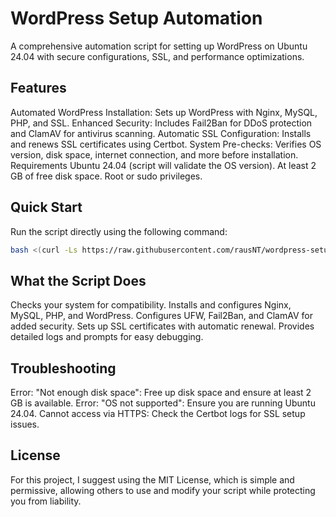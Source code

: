 # WordPress Setup Automation

A comprehensive automation script for setting up WordPress on Ubuntu 24.04 with secure configurations, SSL, and performance optimizations.

## Features
Automated WordPress Installation: Sets up WordPress with Nginx, MySQL, PHP, and SSL.
Enhanced Security: Includes Fail2Ban for DDoS protection and ClamAV for antivirus scanning.
Automatic SSL Configuration: Installs and renews SSL certificates using Certbot.
System Pre-checks: Verifies OS version, disk space, internet connection, and more before installation.
Requirements
Ubuntu 24.04 (script will validate the OS version).
At least 2 GB of free disk space.
Root or sudo privileges.
## Quick Start
Run the script directly using the following command:

```bash
bash <(curl -Ls https://raw.githubusercontent.com/rausNT/wordpress-setup-automation/main/wordpress-setup.sh)
```

## What the Script Does

Checks your system for compatibility.
Installs and configures Nginx, MySQL, PHP, and WordPress.
Configures UFW, Fail2Ban, and ClamAV for added security.
Sets up SSL certificates with automatic renewal.
Provides detailed logs and prompts for easy debugging.
## Troubleshooting
Error: "Not enough disk space": Free up disk space and ensure at least 2 GB is available.
Error: "OS not supported": Ensure you are running Ubuntu 24.04.
Cannot access via HTTPS: Check the Certbot logs for SSL setup issues.
## License
For this project, I suggest using the MIT License, which is simple and permissive, allowing others to use and modify your script while protecting you from liability.
